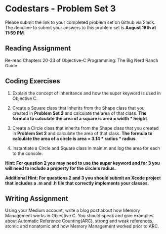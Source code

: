 # Codestars - Problem Set 3

Please submit the link to your completed problem set on Github via Slack. The deadline to submit your answers to this problem set is **August 16th at 11:59 PM**.

## Reading Assignment
Re-read Chapters 20-23 of Objective-C Programming: The Big Nerd Ranch Guide.

## Coding Exercises 

1) Explain the concept of inheritance and how the super keyword is used in Objective C.

2) Create a Square class that inherits from the Shape class that you created in **Problem Set 2** and calculate the area of that class. **The formula to calculate the area of a square is area = width * height**.

3) Create a Circle class that inherits from the Shape class that you created in **Problem Set 2** and calculate the area of that class. **The formula to calculate the area of a circle is area = 3.14 * radius * radius**.

4) Instantiate a Circle and Square class in main.m and log the area for each to the console.

**Hint: For question 2 you may need to use the super keyword and for 3 you will need to include a property for the circle's radius.**

**Additional Hint: For questions 2 and 3 you should submit an Xcode project that includes a .m and .h file that correctly implements your classes.**


## Writing Assignment
Using your Medium account, write a blog post about how Memory Management works in Objective C. You should speak and give examples about Automatic Reference Counting(ARC), strong and weak references, atomic and nonatomic and how Memory Management worked prior to ARC.
